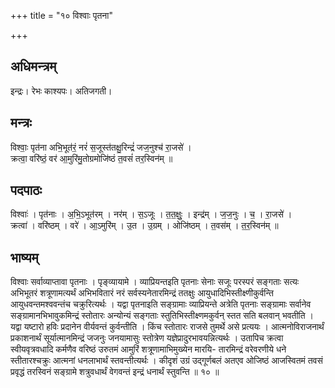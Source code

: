 +++
title = "१० विश्वाः पृतना"

+++
## अधिमन्त्रम्
इन्द्रः। रेभः काश्यपः। अतिजगती।

## मन्त्रः
विश्वाः॒ पृत॑ना अभि॒भूत॑रं॒ नरं॑ स॒जूस्त॑तक्षु॒रिन्द्रं॑ जज॒नुश्च॑ रा॒जसे॑ ।  
क्रत्वा॒ वरि॑ष्ठं॒ वर॑ आ॒मुरि॑मु॒तोग्रमोजि॑ष्ठं त॒वसं॑ तर॒स्विन॑म् ॥

## पदपाठः
विश्वाः॑ । पृत॑नाः । अ॒भि॒ऽभूत॑रम् । नर॑म् । स॒ऽजूः । त॒त॒क्षुः॒ । इन्द्र॑म् । ज॒ज॒नुः । च॒ । रा॒जसे॑ ।  
क्रत्वा॑ । वरि॑ष्ठम् । वरे॑ । आ॒ऽमुरि॑म् । उ॒त । उ॒ग्रम् । ओजि॑ष्ठम् । त॒वस॑म् । त॒र॒स्विन॑म् ॥

## भाष्यम्
विश्वाः सर्वाव्याप्तावा पृतनाः । पृङ्व्यायामे । व्याप्रियन्तइति पृतनाः सेनाः सजूः परस्परं सङ्गताः सत्यः अभिभूतरं शत्रूणामत्यर्थं अभिभवितारं नरं सर्वस्यनेतारमिन्द्रं ततक्षुः आयुधादिभिस्तीक्ष्णीकुर्वन्ति आयुधवन्तमश्ववन्तंच चक्रुरित्यर्थः । यद्वा पृतनाइति सङ्ग्रामाः व्याप्रियन्ते अत्रेति पृतनाः सङ्ग्रामाः सर्वानेव सङ्ग्रामानभिभावुकमिन्द्रं स्तोतारः अन्योन्यं सङ्गताः स्तुतिभिस्तीक्ष्णमकुर्वन् स्तत सति बलवान् भवतीति । यद्वा यष्टारो हविः प्रदानेन वीर्यवन्तं कुर्वन्तीति । किंच स्तोतारः राजसे तुमर्थे असे प्रत्ययः । आत्मनोविराजनार्थं प्रकाशनार्थं सूर्यात्मानमिन्द्रं जजनुः जनयामासुः स्तोत्रेण यज्ञेप्रादुरभावयन्नित्यर्थः । उतापिच क्रत्वा स्वीयवृत्रवधादि कर्मणैव वरिष्ठं उरुतमं आमुरिं शत्रूणामाभिमुख्येन मारयि- तारमिन्द्रं वरेवरणीये धने स्तीतारश्चक्रुः आत्मनां धनलाभार्थं स्तवन्तीत्यर्थः । कीदृशं उग्रं उद्गूर्णबलं अतएव ओजिष्ठं आजस्वितमं तवसं प्रवृद्धं तरस्विनं सङ्ग्रामे शत्रुवधार्थं वेगवन्तं इन्द्रं धनार्थं स्तुवन्ति ॥ १० ॥
